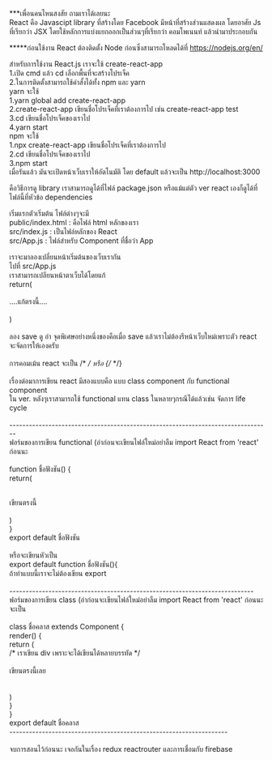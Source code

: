***เพื่อนคนไหนสงสัย ถามเราได้เลยนะ<br>
React คือ Javascipt library ที่สร้างโดย Facebook มีหน้าที่สร้างส่วนแสดงผล โดยอาศัย Js ที่เรียกว่า JSX โดยใช้หลักการแบ่งแยกออกเป็นส่วนๆที่เรียกว่า คอมโพเนนท์ แล้วนำมาประกอบกัน

*****ก่อนใช้งาน React ต้องติดตั้ง Node ก่อนซึ่งสามารถโหลดได้ที่ https://nodejs.org/en/

สำหรับการใช้งาน React.js เราจะใช้ create-react-app <br>
1.เปิด cmd  แล้ว cd เลือกพื้นที่จะสร้างโปรเจ็ค<br>
2.ในการติดตั้งสามารถใช้คำสั้งได้ทั้ง npm และ yarn <br>
 yarn จะใช้<br>
  1.yarn global add create-react-app<br>
  2.create-react-app เขียนชื่อโปรเจ็คที่เราต้องการไป เช่น create-react-app test<br>
  3.cd เขียนชื่อโปรเจ็คของเราไป<br>
  4.yarn start<br>
 npm จะใช้<br>
  1.npx create-react-app เขียนชื่อโปรเจ็คที่เราต้องการไป<br>
  2.cd เขียนชื่อโปรเจ็คของเราไป<br>
  3.npm start<br>
เมื่อรันแล้ว มันจะเปิดหน้าเว็บเราให้อัตโนมัติ โดย default แล้วจะเป็น http://localhost:3000


คือวิธีการดู library เราสามารถดูได้ที่ไฟล์ package.json หรือแม้แต่ตัว ver react เองก็ดูได้ที่ไฟล์นี้ที่หัวข้อ dependencies

เริ่มแรกตัวเริ่มต้น ไฟล์ต่างๆจะมี <br>
public/index.html : คือไฟล์ html หลักของเรา<br>
src/index.js : เป็นไฟล์หลักของ React<br>
src/App.js : ไฟล์สำหรับ Component ที่ชื่อว่า App<br>

เราจะมาลองเปลี่ยนหน้าเริ่มต้นของเว็บเรากัน<br>
ไปที่ src/App.js<br>
เราสามารถเปลียนหน้าตาเว็บได้โดยแก้ <br>
return(<br>
 <br>
 ....แก้ตรงนี้....<br>
 <br>
)<br>
<br>
ลอง save ดู อ่า จุดพิเศษอย่างหนึ่งของคือเมื่อ save แล้วเราไม่ต้องรีหน้าเว็บใหม่เพราะตัว react จะจัดการให้เองครับ<br>
<br>
การคอมเม้น react จะเป็น /* */ หรือ {/*  */}<br>
<br>
เรื่องต่อมาการเขียน react มีสองแบบคือ แบบ  class component กับ functional component<br>
ใน ver. หลังๆเราสามารถใช้ functional แทน class ในหลายๆกรณีได้แล้วเช่น จัดการ life cycle<br>
<br>
--------------------------------------------------------------------------------<br>
ฟอร์มของการเขียน functional (อ่าก่อนจะเขียนไฟล์ใหม่อย่าลืม import React from 'react' ก่อนนะ<br>
<br>
function ชื่อฟังชัน() {<br>
return(<br>
<div><br>
 เขียนตรงนี้<br>
 </div><br>
 )<br>
 }<br>
export default ชื่อฟังชัน<br>
<br>
หรือจะเขียนหัวเป็น<br>
export default function ชื่อฟังชัน(){<br>
ถ้าทำแบบนี้เราจะไม่ต้องเขียน export<br>
<br>
---------------------------------------------------------------------------<br>
ฟอร์มของการเขียน class (อ่าก่อนจะเขียนไฟล์ใหม่อย่าลืม import React from 'react' ก่อนนะ จะเป็น<br> 
<br>
class ชื่อคลาส extends Component {<br>
  render() {<br>
    return (<br>
     <div> /* เราเขียน div เพราะจะได้เขียนได้หลายบรรทัด */<br>
 <br>
    เขียนตรงนี้เลย<br>
     <br>
     </div> <br>
    )<br>
  }<br>
}<br>
export default ชื่อคลาส<br>
-------------------------------------------------------------------<br>
<br>
จบการสอนไว้ก่อนนะ เจอกันในเรื่อง redux  reactrouter และการเชื่อมกับ firebase<br>
